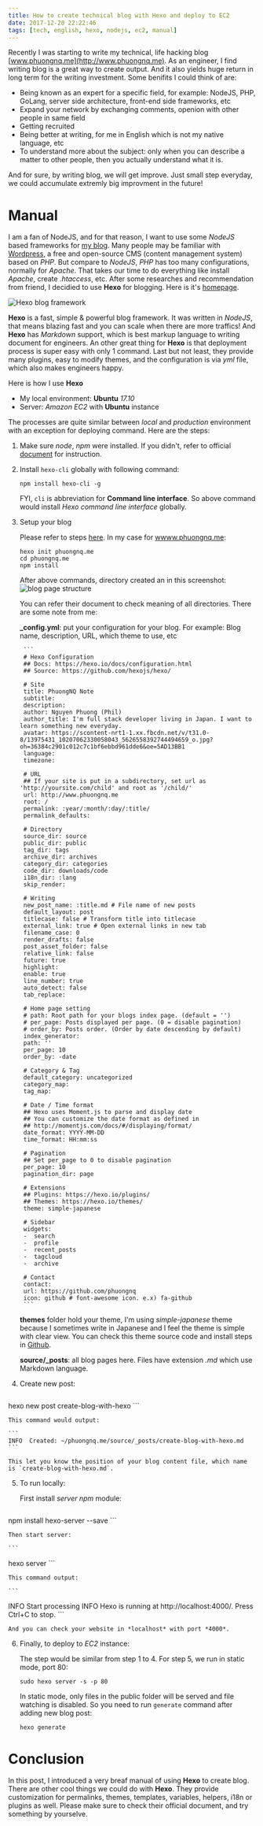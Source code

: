 ```yaml
---
title: How to create technical blog with Hexo and deploy to EC2
date: 2017-12-20 22:22:46
tags: [tech, english, hexo, nodejs, ec2, manual]
---
```


Recently I was starting to write my technical, life hacking blog [www.phuongnq.me](http://www.phuongnq.me). As an engineer, I find writing blog is a great way to create output. And it also yields huge return in long term for the writing investment. Some benifits I could think of are:

* Being known as an expert for a specific field, for example: NodeJS, PHP, GoLang, server side architecture, front-end side frameworks, etc
* Expand your network by exchanging comments, openion with other people in same field
* Getting recruited
* Being better at writing, for me in English which is not my native language, etc
* To understand more about the subject: only when you can describe a matter to other people, then you actually understand what it is.

And for sure, by writing blog, we will get improve. Just small step everyday, we could accumulate extremly big improvment in the future!

<script async src="//pagead2.googlesyndication.com/pagead/js/adsbygoogle.js"></script>
<ins class="adsbygoogle"
     style="display:block; text-align:center;"
     data-ad-layout="in-article"
     data-ad-format="fluid"
     data-ad-client="ca-pub-2750437710821247"
     data-ad-slot="8905029259"></ins>
<script>
     (adsbygoogle = window.adsbygoogle || []).push({});
</script>

# Manual

I am a fan of NodeJS, and for that reason, I want to use some *NodeJS* based frameworks for [my blog](http://www.phuongnq.me). Many people may be familiar with [Wordpress](https://wordpress.com/), a free and open-source CMS (content management system) based on *PHP*. But compare to *NodeJS*, *PHP* has too many configurations, normally for *Apache*. That takes our time to do everything like install *Apache*, create *.htaccess*, etc. After some researches and recommendation from friend, I decidied to use **Hexo** for blogging. Here is it's [homepage](https://hexo.io/).

![Hexo blog framework](https://images2.imgbox.com/01/a8/EplZFzDw_o.png)

**Hexo** is a fast, simple & powerful blog framework. It was written in *NodeJS*, that means blazing fast and you can scale when there are more traffics! And **Hexo** has *Markdown* support, which is best markup language to writing document for engineers. An other great thing for **Hexo** is that deployment process is super easy with only 1 command. Last but not least, they provide many plugins, easy to modify themes, and the configuration is via *yml* file, which also makes engineers happy.

Here is how I use **Hexo**

* My local environment: **Ubuntu** *17.10*
* Server: *Amazon EC2* with **Ubuntu** instance

The processes are quite similar between *local* and *production* environment with an exception for deploying command. Here are the steps:

1. Make sure *node*, *npm* were installed. If you didn't, refer to official [document](https://docs.npmjs.com/getting-started/installing-node) for instruction.

2. Install `hexo-cli` globally with following command:

	```
	npm install hexo-cli -g
	```

	FYI, `cli` is abbreviation for **Command line interface**. So above command would install *Hexo command line interface* globally.

3. Setup your blog

	Please refer to steps [here](https://hexo.io/docs/setup.html). In my case for [wwww.phuongnq.me](http://www.phuongnq.me):

	```
	hexo init phuongnq.me
	cd phuongnq.me
	npm install
	```

	After above commands, directory created an in this screenshot:
	![blog page structure](https://images2.imgbox.com/22/dd/AlIEFINI_o.png)

	You can refer their document to check meaning of all directories. There are some note from me:

	**_config.yml**: put your configuration for your blog. For example: Blog name, description, URL, which theme to use, etc

        ```
        # Hexo Configuration
        ## Docs: https://hexo.io/docs/configuration.html
        ## Source: https://github.com/hexojs/hexo/

        # Site
        title: PhuongNQ Note
        subtitle:
        description:
        author: Nguyen Phuong (Phil)
        author_title: I'm full stack developer living in Japan. I want to learn something new everyday.
        avatar: https://scontent-nrt1-1.xx.fbcdn.net/v/t31.0-8/13975431_10207062330058043_5626558392744494659_o.jpg?oh=36384c2901c012c7c1bf6ebbd961dde6&oe=5AD13BB1
        language:
        timezone:

        # URL
        ## If your site is put in a subdirectory, set url as 'http://yoursite.com/child' and root as '/child/'
        url: http://www.phuongnq.me
        root: /
        permalink: :year/:month/:day/:title/
        permalink_defaults:

        # Directory
        source_dir: source
        public_dir: public
        tag_dir: tags
        archive_dir: archives
        category_dir: categories
        code_dir: downloads/code
        i18n_dir: :lang
        skip_render:

        # Writing
        new_post_name: :title.md # File name of new posts
        default_layout: post
        titlecase: false # Transform title into titlecase
        external_link: true # Open external links in new tab
        filename_case: 0
        render_drafts: false
        post_asset_folder: false
        relative_link: false
        future: true
        highlight:
        enable: true
        line_number: true
        auto_detect: false
        tab_replace:
        
        # Home page setting
        # path: Root path for your blogs index page. (default = '')
        # per_page: Posts displayed per page. (0 = disable pagination)
        # order_by: Posts order. (Order by date descending by default)
        index_generator:
        path: ''
        per_page: 10
        order_by: -date
        
        # Category & Tag
        default_category: uncategorized
        category_map:
        tag_map:

        # Date / Time format
        ## Hexo uses Moment.js to parse and display date
        ## You can customize the date format as defined in
        ## http://momentjs.com/docs/#/displaying/format/
        date_format: YYYY-MM-DD
        time_format: HH:mm:ss

        # Pagination
        ## Set per_page to 0 to disable pagination
        per_page: 10
        pagination_dir: page

        # Extensions
        ## Plugins: https://hexo.io/plugins/
        ## Themes: https://hexo.io/themes/
        theme: simple-japanese

        # Sidebar
        widgets:
        -  search
        -  profile
        -  recent_posts
        -  tagcloud
        -  archive

        # Contact
        contact:
        url: https://github.com/phuongnq
        icon: github # font-awesome icon. e.x) fa-github
        ```

    **themes** folder hold your theme, I'm using *simple-japanese* theme because I sometimes write in Japanese and I feel the theme is simple with clear view. You can check this theme source code and install steps in [Github](https://github.com/mitsuruog/hexo-theme-simple-japanese).

    **source/_posts**: all blog pages here. Files have extension *.md* which use Markdown language.

4. Create new post:

	```
 hexo new post create-blog-with-hexo
	```

	This command would output:

	```
	INFO  Created: ~/phuongnq.me/source/_posts/create-blog-with-hexo.md
	```

	This let you know the position of your blog content file, which name is `create-blog-with-hexo.md`.

5. To run locally:

	First install *server* *npm* module:

	```
npm install hexo-server --save
	```

	Then start server:

	```
hexo server
	```

	This command output:

	```
INFO  Start processing
INFO  Hexo is running at http://localhost:4000/. Press Ctrl+C to stop.
	```

	And you can check your website in *localhost* with port *4000*.

6. Finally, to deploy to *EC2* instance:

	The step would be similar from step 1 to 4. For step 5, we run in static mode, port 80:

	```
	sudo hexo server -s -p 80
	```

	In static mode, only files in the public folder will be served and file watching is disabled. So you need to run `generate` command after adding new blog post:

	```
	hexo generate
	```

<script async src="//pagead2.googlesyndication.com/pagead/js/adsbygoogle.js"></script>
<ins class="adsbygoogle"
     style="display:block; text-align:center;"
     data-ad-layout="in-article"
     data-ad-format="fluid"
     data-ad-client="ca-pub-2750437710821247"
     data-ad-slot="8905029259"></ins>
<script>
     (adsbygoogle = window.adsbygoogle || []).push({});
</script>

# Conclusion

In this post, I introduced a very breaf manual of using **Hexo** to create blog. There are other cool things we could do with **Hexo**. They provide customization for permalinks, themes, templates, variables, helpers, i18n or plugins as well. Please make sure to check their official document, and try something by yourselve.